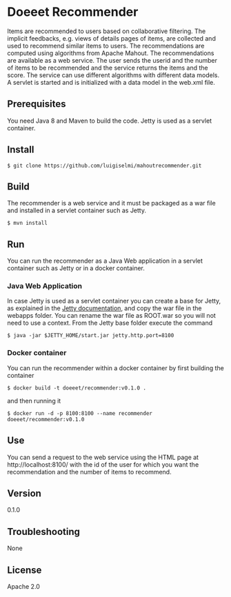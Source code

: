 Doeeet Recommender
==================
Items are recommended to users based on collaborative filtering. The implicit feedbacks, e.g. views of details pages of items, are collected and used to recommend
similar items to users. The recommendations are computed using algorithms from Apache Mahout. The recommendations are available as a web service. The user sends the userid and the number of items to be recommended and the service returns the items and the score. The service can use different algorithms with different data models. A servlet is started and is initialized with a data model in the web.xml file.

## Prerequisites 
You need Java 8 and Maven to build the code. Jetty is used as a servlet container.

## Install
    
    $ git clone https://github.com/luigiselmi/mahoutrecommender.git

## Build
The recommender is a web service and it must be packaged as a war file and installed in a servlet container such as Jetty.
    
    $ mvn install

## Run
You can run the recommender as a Java Web application in a servlet container such as Jetty or in a docker container.

### Java Web Application
In case Jetty is used as a servlet container you can create a base for Jetty, as explained in the [Jetty documentation](https://www.eclipse.org/jetty/documentation/current/quickstart-running-jetty.html), and copy the war file in the webapps folder. You can rename the war file as ROOT.war so you will not need to use a context. From the Jetty base folder execute the command

    $ java -jar $JETTY_HOME/start.jar jetty.http.port=8100

### Docker container
You can run the recommender within a docker container by first building the container 

    $ docker build -t doeeet/recommender:v0.1.0 .

and then running it

    $ docker run -d -p 8100:8100 --name recommender doeeet/recommender:v0.1.0

## Use
You can send a request to the web service using the HTML page at http://localhost:8100/ with the id of the user for which you want the recommendation and the number of items to recommend.

## Version
0.1.0

## Troubleshooting
None

## License
Apache 2.0
